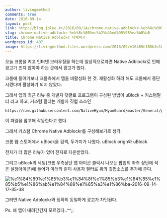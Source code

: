```yaml
---
author: livingmethod
comments: true
date: 2016-09-14
layout: post
link: http://blog.jblee.kr/2016/09/14/chrome-native-adblockr-%eb%8c%80%ec%b2%b4%ed%95%98%ea%b8%b0/
slug: chrome-native-adblockr-%eb%8c%80%ec%b2%b4%ed%95%98%ea%b8%b0
title: Chrome Native Adblockr 대체하기
wordpress_id: 407
image: https://livingmethod.files.wordpress.com/2016/09/e18489e185b3e1848fe185b3e18485e185b5e186abe18489e185a3e186ba-2016-09-14-17-35-38.png
---
```


오늘 크롬을 켜고 인터넷 브라우징을 하는데 일상적으로라면 Native Adblockr로 인해 광고가 뜨지 않아야 하는 곳에서 광고가 떴다.

크롬에 들어가보니 크롬측에서 앱을 비활성화 한 것. 재활성화 하려 해도 크롬에서 중단시켰다며 활성화가 되지 않았다.

그래서 앱의 최근 리뷰 중 개발자 댓글로 프로그램이 구성된 방법이 uBlock + 커스텀필터 라고 하고, 커스텀 필터는 개발자 깃헙 소스인

    
    https://raw.githubusercontent.com/NativeHyun/HyunGuard/master/General/general.txt


이 파일을 참고해 작동한다고 했다.

그래서 커스텀 Chrome Native Adblockr를 구성해보기로 생각.

크롬 웹 스토어에서 uBlock을 검색, 두가지가 나왔다. uBlock orign와 uBlock.

전자가 더 많은 리뷰가 있어 전자로 다운받았다.

그리고 uBlock의 세팅(크롬 우측상단 앱 아이콘 클릭시 나오는 팝업의 좌측 상단에 작은 설정아이콘)에 들어가 아래와 같이 사용자 필터로 위의 깃헙소스를 추가해 준다.

![%e1%84%89%e1%85%b3%e1%84%8f%e1%85%b3%e1%84%85%e1%85%b5%e1%86%ab%e1%84%89%e1%85%a3%e1%86%ba-2016-09-14-17-35-38](https://livingmethod.files.wordpress.com/2016/09/e18489e185b3e1848fe185b3e18485e185b5e186abe18489e185a3e186ba-2016-09-14-17-35-38.png)

그러면 Native Adblockr와 정확히 동일하게 광고가 차단된다.

Ps. 왜 앱이 내려간건지 모르겠다..^^;;
